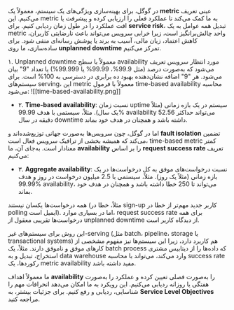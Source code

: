 در گوگل، برای بهینه‌سازی ویژگی‌های یک سیستم، معمولاً یک **metric** عینی تعریف می‌کنیم. این metric به ما کمک می‌کند تا عملکرد فعلی را ارزیابی کرده و پیشرفت یا افت عملکرد را در طول زمان ردیابی کنیم. برای **service risk**، تبدیل همه عوامل به یک metric واحد چالش‌برانگیز است، زیرا خرابی سرویس می‌تواند باعث نارضایتی کاربران، کاهش اعتماد، زیان مالی، آسیب به برند یا پوشش رسانه‌ای منفی شود. برای ساده‌سازی، ما روی **unplanned downtime** تمرکز می‌کنیم.

۱. Unplanned downtime معمولاً با سطح availability مورد انتظار سرویس تعریف می‌شود که به‌صورت درصد (مثل 99.9%، 99.99% یا 99.999%) یا تعداد "9" بیان می‌شود. هر "9" اضافه نشان‌دهنده بهبود ده برابری در دسترسی به 100% است. برای سیستم‌های serving، این metric معمولاً با فرمول time-based availability محاسبه می‌شود:
![[time-based-availability.png]]
- ۲. **Time-based availability**: نسبت زمان uptime سیستم در یک بازه زمانی (مثلاً یک سال). مثلاً، سیستمی با هدف 99.99% availability می‌تواند حداکثر 52.56 دقیقه در سال downtime داشته باشد و همچنان در هدف خود بماند.


اما در گوگل، چون سرویس‌ها به‌صورت جهانی توزیع‌شده‌اند و **fault isolation** تضمین می‌کند که همیشه بخشی از ترافیک سرویس فعال است، time-based metric کمتر معنادار است. به‌جای آن، ما **availability** را بر اساس **request success rate** تعریف می‌کنیم:

- ۳. **Aggregate availability**: نسبت درخواست‌های موفق به کل درخواست‌ها در یک بازه زمانی (مثلاً یک روز). مثلاً، سیستمی با 2.5 میلیون درخواست در روز و هدف 99.99% availability، می‌تواند تا 250 خطا داشته باشد و همچنان در هدف خود بماند.


همه درخواست‌ها یکسان نیستند (مثلاً، خطا در sign-up کاربر جدید مهم‌تر از خطا در polling ایمیل است). اما در بسیاری موارد، request success rate برای همه درخواست‌ها تقریبی معقول از unplanned downtime از دیدگاه کاربر است.

این روش برای سیستم‌های غیر-serving (مثل batch، pipeline، storage یا transactional systems) هم کاربرد دارد، زیرا این سیستم‌ها نیز مفهوم مشخصی از کارهای موفق و ناموفق دارند. مثلاً، یک batch process که داده‌ها را از دیتابیس مشتری استخراج، تبدیل و به data warehouse وارد می‌کند، می‌تواند با محاسبه success rate رکوردها، یک metric availability مفید داشته باشد.

ما معمولاً اهداف **availability** را به‌صورت فصلی تعیین کرده و عملکرد را به‌صورت هفتگی یا روزانه ردیابی می‌کنیم. این رویکرد به ما امکان می‌دهد انحرافات مهم را شناسایی، ردیابی و رفع کنیم. برای جزئیات بیشتر، به **Service Level Objectives** مراجعه کنید.